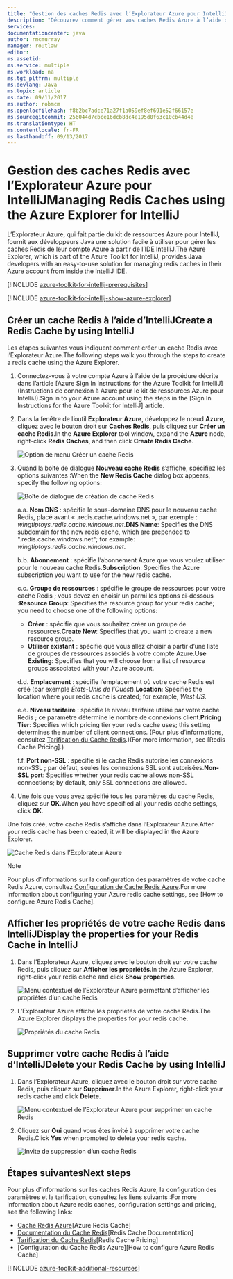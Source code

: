 ```yaml
---
title: "Gestion des caches Redis avec l’Explorateur Azure pour IntelliJ"
description: "Découvrez comment gérer vos caches Redis Azure à l’aide de l’Explorateur Azure pour IntelliJ."
services: 
documentationcenter: java
author: rmcmurray
manager: routlaw
editor: 
ms.assetid: 
ms.service: multiple
ms.workload: na
ms.tgt_pltfrm: multiple
ms.devlang: Java
ms.topic: article
ms.date: 09/11/2017
ms.author: robmcm
ms.openlocfilehash: f8b2bc7adce71a27f1a059ef8ef691e52f66157e
ms.sourcegitcommit: 256044d7cbce16dcb8dc4e195d0f63c10cb44d4e
ms.translationtype: HT
ms.contentlocale: fr-FR
ms.lasthandoff: 09/13/2017
---
```

# <a name="managing-redis-caches-using-the-azure-explorer-for-intellij"></a><span data-ttu-id="7abe2-103">Gestion des caches Redis avec l’Explorateur Azure pour IntelliJ</span><span class="sxs-lookup"><span data-stu-id="7abe2-103">Managing Redis Caches using the Azure Explorer for IntelliJ</span></span>

<span data-ttu-id="7abe2-104">L’Explorateur Azure, qui fait partie du kit de ressources Azure pour IntelliJ, fournit aux développeurs Java une solution facile à utiliser pour gérer les caches Redis de leur compte Azure à partir de l’IDE IntelliJ.</span><span class="sxs-lookup"><span data-stu-id="7abe2-104">The Azure Explorer, which is part of the Azure Toolkit for IntelliJ, provides Java developers with an easy-to-use solution for managing redis caches in their Azure account from inside the IntelliJ IDE.</span></span>

[!INCLUDE [azure-toolkit-for-intellij-prerequisites](../includes/azure-toolkit-for-intellij-prerequisites.md)]

[!INCLUDE [azure-toolkit-for-intellij-show-azure-explorer](../includes/azure-toolkit-for-intellij-show-azure-explorer.md)]

## <a name="create-a-redis-cache-by-using-intellij"></a><span data-ttu-id="7abe2-105">Créer un cache Redis à l’aide d’IntelliJ</span><span class="sxs-lookup"><span data-stu-id="7abe2-105">Create a Redis Cache by using IntelliJ</span></span>

<span data-ttu-id="7abe2-106">Les étapes suivantes vous indiquent comment créer un cache Redis avec l’Explorateur Azure.</span><span class="sxs-lookup"><span data-stu-id="7abe2-106">The following steps walk you through the steps to create a redis cache using the Azure Explorer.</span></span>

1. <span data-ttu-id="7abe2-107">Connectez-vous à votre compte Azure à l’aide de la procédure décrite dans l’article [Azure Sign In Instructions for the Azure Toolkit for IntelliJ] (Instructions de connexion à Azure pour le kit de ressources Azure pour IntelliJ).</span><span class="sxs-lookup"><span data-stu-id="7abe2-107">Sign in to your Azure account using the steps in the [Sign In Instructions for the Azure Toolkit for IntelliJ] article.</span></span>

1. <span data-ttu-id="7abe2-108">Dans la fenêtre de l’outil **Explorateur Azure**, développez le nœud **Azure**, cliquez avec le bouton droit sur **Caches Redis**, puis cliquez sur **Créer un cache Redis**.</span><span class="sxs-lookup"><span data-stu-id="7abe2-108">In the **Azure Explorer** tool window, expand the **Azure** node, right-click **Redis Caches**, and then click **Create Redis Cache**.</span></span>

   ![Option de menu Créer un cache Redis][CR01]

1. <span data-ttu-id="7abe2-110">Quand la boîte de dialogue **Nouveau cache Redis** s’affiche, spécifiez les options suivantes :</span><span class="sxs-lookup"><span data-stu-id="7abe2-110">When the **New Redis Cache** dialog box appears, specify the following options:</span></span>

   ![Boîte de dialogue de création de cache Redis][CR02]

   <span data-ttu-id="7abe2-112">a.</span><span class="sxs-lookup"><span data-stu-id="7abe2-112">a.</span></span> <span data-ttu-id="7abe2-113">**Nom DNS** : spécifie le sous-domaine DNS pour le nouveau cache Redis, placé avant « .redis.cache.windows.net », par exemple : *wingtiptoys.redis.cache.windows.net*.</span><span class="sxs-lookup"><span data-stu-id="7abe2-113">**DNS Name**: Specifies the DNS subdomain for the new redis cache, which are prepended to ".redis.cache.windows.net"; for example: *wingtiptoys.redis.cache.windows.net*.</span></span>

   <span data-ttu-id="7abe2-114">b.</span><span class="sxs-lookup"><span data-stu-id="7abe2-114">b.</span></span> <span data-ttu-id="7abe2-115">**Abonnement** : spécifie l’abonnement Azure que vous voulez utiliser pour le nouveau cache Redis.</span><span class="sxs-lookup"><span data-stu-id="7abe2-115">**Subscription**: Specifies the Azure subscription you want to use for the new redis cache.</span></span>

   <span data-ttu-id="7abe2-116">c.</span><span class="sxs-lookup"><span data-stu-id="7abe2-116">c.</span></span> <span data-ttu-id="7abe2-117">**Groupe de ressources** : spécifie le groupe de ressources pour votre cache Redis ; vous devez en choisir un parmi les options ci-dessous :</span><span class="sxs-lookup"><span data-stu-id="7abe2-117">**Resource Group**: Specifies the resource group for your redis cache; you need to choose one of the following options:</span></span> 
      * <span data-ttu-id="7abe2-118">**Créer** : spécifie que vous souhaitez créer un groupe de ressources.</span><span class="sxs-lookup"><span data-stu-id="7abe2-118">**Create New**: Specifies that you want to create a new resource group.</span></span> 
      * <span data-ttu-id="7abe2-119">**Utiliser existant** : spécifie que vous allez choisir à partir d’une liste de groupes de ressources associés à votre compte Azure.</span><span class="sxs-lookup"><span data-stu-id="7abe2-119">**Use Existing**: Specifies that you will choose from a list of resource groups associated with your Azure account.</span></span> 

   <span data-ttu-id="7abe2-120">d.</span><span class="sxs-lookup"><span data-stu-id="7abe2-120">d.</span></span> <span data-ttu-id="7abe2-121">**Emplacement** : spécifie l’emplacement où votre cache Redis est créé (par exemple *États-Unis de l’Ouest*).</span><span class="sxs-lookup"><span data-stu-id="7abe2-121">**Location**: Specifies the location where your redis cache is created; for example, *West US*.</span></span>

   <span data-ttu-id="7abe2-122">e.</span><span class="sxs-lookup"><span data-stu-id="7abe2-122">e.</span></span> <span data-ttu-id="7abe2-123">**Niveau tarifaire** : spécifie le niveau tarifaire utilisé par votre cache Redis ; ce paramètre détermine le nombre de connexions client.</span><span class="sxs-lookup"><span data-stu-id="7abe2-123">**Pricing Tier**: Specifies which pricing tier your redis cache uses; this setting determines the number of client connections.</span></span> <span data-ttu-id="7abe2-124">(Pour plus d’informations, consultez [Tarification du Cache Redis].)</span><span class="sxs-lookup"><span data-stu-id="7abe2-124">(For more information, see [Redis Cache Pricing].)</span></span>

   <span data-ttu-id="7abe2-125">f.</span><span class="sxs-lookup"><span data-stu-id="7abe2-125">f.</span></span> <span data-ttu-id="7abe2-126">**Port non-SSL** : spécifie si le cache Redis autorise les connexions non-SSL ; par défaut, seules les connexions SSL sont autorisées.</span><span class="sxs-lookup"><span data-stu-id="7abe2-126">**Non-SSL port**: Specifies whether your redis cache allows non-SSL connections; by default, only SSL connections are allowed.</span></span>

1. <span data-ttu-id="7abe2-127">Une fois que vous avez spécifié tous les paramètres du cache Redis, cliquez sur **OK**.</span><span class="sxs-lookup"><span data-stu-id="7abe2-127">When you have specified all your redis cache settings, click **OK**.</span></span>

<span data-ttu-id="7abe2-128">Une fois créé, votre cache Redis s’affiche dans l’Explorateur Azure.</span><span class="sxs-lookup"><span data-stu-id="7abe2-128">After your redis cache has been created, it will be displayed in the Azure Explorer.</span></span>

   ![Cache Redis dans l’Explorateur Azure][CR03]

> [!NOTE]
>
> <span data-ttu-id="7abe2-130">Pour plus d’informations sur la configuration des paramètres de votre cache Redis Azure, consultez [Configuration de Cache Redis Azure].</span><span class="sxs-lookup"><span data-stu-id="7abe2-130">For more information about configuring your Azure redis cache settings, see [How to configure Azure Redis Cache].</span></span>
>

## <a name="display-the-properties-for-your-redis-cache-in-intellij"></a><span data-ttu-id="7abe2-131">Afficher les propriétés de votre cache Redis dans IntelliJ</span><span class="sxs-lookup"><span data-stu-id="7abe2-131">Display the properties for your Redis Cache in IntelliJ</span></span>

1. <span data-ttu-id="7abe2-132">Dans l’Explorateur Azure, cliquez avec le bouton droit sur votre cache Redis, puis cliquez sur **Afficher les propriétés**.</span><span class="sxs-lookup"><span data-stu-id="7abe2-132">In the Azure Explorer, right-click your redis cache and click **Show properties**.</span></span>

   ![Menu contextuel de l’Explorateur Azure permettant d’afficher les propriétés d’un cache Redis][SP01]

1. <span data-ttu-id="7abe2-134">L’Explorateur Azure affiche les propriétés de votre cache Redis.</span><span class="sxs-lookup"><span data-stu-id="7abe2-134">The Azure Explorer displays the properties for your redis cache.</span></span>

   ![Propriétés du cache Redis][SP02]

## <a name="delete-your-redis-cache-by-using-intellij"></a><span data-ttu-id="7abe2-136">Supprimer votre cache Redis à l’aide d’IntelliJ</span><span class="sxs-lookup"><span data-stu-id="7abe2-136">Delete your Redis Cache by using IntelliJ</span></span>

1. <span data-ttu-id="7abe2-137">Dans l’Explorateur Azure, cliquez avec le bouton droit sur votre cache Redis, puis cliquez sur **Supprimer**.</span><span class="sxs-lookup"><span data-stu-id="7abe2-137">In the Azure Explorer, right-click your redis cache and click **Delete**.</span></span>

   ![Menu contextuel de l’Explorateur Azure pour supprimer un cache Redis][DE01]

1. <span data-ttu-id="7abe2-139">Cliquez sur **Oui** quand vous êtes invité à supprimer votre cache Redis.</span><span class="sxs-lookup"><span data-stu-id="7abe2-139">Click **Yes** when prompted to delete your redis cache.</span></span>

   ![Invite de suppression d’un cache Redis][DE02]

## <a name="next-steps"></a><span data-ttu-id="7abe2-141">Étapes suivantes</span><span class="sxs-lookup"><span data-stu-id="7abe2-141">Next steps</span></span>

<span data-ttu-id="7abe2-142">Pour plus d’informations sur les caches Redis Azure, la configuration des paramètres et la tarification, consultez les liens suivants :</span><span class="sxs-lookup"><span data-stu-id="7abe2-142">For more information about Azure redis caches, configuration settings and pricing, see the following links:</span></span>

* <span data-ttu-id="7abe2-143">[Cache Redis Azure]</span><span class="sxs-lookup"><span data-stu-id="7abe2-143">[Azure Redis Cache]</span></span>
* <span data-ttu-id="7abe2-144">[Documentation du Cache Redis]</span><span class="sxs-lookup"><span data-stu-id="7abe2-144">[Redis Cache Documentation]</span></span>
* <span data-ttu-id="7abe2-145">[Tarification du Cache Redis]</span><span class="sxs-lookup"><span data-stu-id="7abe2-145">[Redis Cache Pricing]</span></span>
* <span data-ttu-id="7abe2-146">[Configuration du Cache Redis Azure]</span><span class="sxs-lookup"><span data-stu-id="7abe2-146">[How to configure Azure Redis Cache]</span></span>

[!INCLUDE [azure-toolkit-additional-resources](../includes/azure-toolkit-additional-resources.md)]

<!-- URL List -->

[Tarification du Cache Redis]: https://azure.microsoft.com/pricing/details/cache/
[Cache Redis Azure]: https://azure.microsoft.com/services/cache/
[Documentation du Cache Redis]: /azure/redis-cache
[Configuration de Cache Redis Azure]: /azure/redis-cache/cache-configure
[Instructions de connexion à Azure pour le kit de ressources Azure pour IntelliJ]: ./azure-toolkit-for-intellij-sign-in-instructions.md

<!-- IMG List -->

[CR01]: media/azure-toolkit-for-intellij-managing-redis-caches-using-azure-explorer/CR01.png
[CR02]: media/azure-toolkit-for-intellij-managing-redis-caches-using-azure-explorer/CR02.png
[CR03]: media/azure-toolkit-for-intellij-managing-redis-caches-using-azure-explorer/CR03.png

[SP01]: media/azure-toolkit-for-intellij-managing-redis-caches-using-azure-explorer/SP01.png
[SP02]: media/azure-toolkit-for-intellij-managing-redis-caches-using-azure-explorer/SP02.png

[DE01]: media/azure-toolkit-for-intellij-managing-redis-caches-using-azure-explorer/DE01.png
[DE02]: media/azure-toolkit-for-intellij-managing-redis-caches-using-azure-explorer/DE02.png
